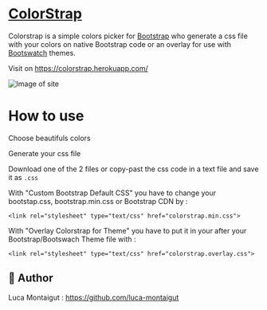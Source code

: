 # [ColorStrap](https://colorstrap.herokuapp.com/)

Colorstrap is a simple colors picker for [Bootstrap](https://getbootstrap.com/) who generate a css file with your colors on native Bootstrap code or an overlay for use with [Bootswatch](https://bootswatch.com/) themes.

Visit on https://colorstrap.herokuapp.com/

![Image of site](https://i.imgur.com/LQY4BE3.gif)

# How to use

Choose beautifuls colors

Generate your css file

Download one of the 2 files or copy-past the css code in a text file and save it as `.css`


With "Custom Bootstrap Default CSS" you have to change your bootstap.css, bootstrap.min.css or Bootstrap CDN by :

`<link rel="stylesheet" type="text/css" href="colorstrap.min.css">`


With "Overlay Colorstrap for Theme" you have to put it in your <head> after your Bootstrap/Bootswach Theme file with :
  
`<link rel="stylesheet" type="text/css" href="colorstrap.overlay.css">`



## 🐰 Author
Luca Montaigut : https://github.com/luca-montaigut
